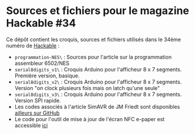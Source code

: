 Sources et fichiers pour le magazine Hackable #34
=================================================

Ce dépôt contient les croquis, sources et fichiers utilisés dans le 34ème numéro de [Hackable](https://boutique.ed-diamond.com/abonnements/9-hackable-magazine) :

* `programmation-NES\` : Sources pour l'article sur la programmation assembleur 6502/NES
* `serial8digits_v1\` : Croquis Arduino pour l'afficheur 8 x 7 segments. Première version, basique.
* `serial8digits_v2\` : Croquis Arduino pour l'afficheur 8 x 7 segments. Version "on clock plusieurs fois mais on latch qu'une seule"
* `serial8digits_v3\` : Croquis Arduino pour l'afficheur 8 x 7 segments. Version SPI rapide.
* Les codes associés à l'article SimAVR de JM Friedt sont disponibles [ailleurs sur GitHub](https://github.com/jmfriedt/l3ep/)
* Le code pour l'outil de mise à jour de l'écran NFC e-paper est accessible [ici](https://github.com/0xDRRB/wsNFCepaper)


